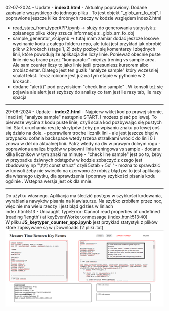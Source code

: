 02-07-2024 - Update - <b>index3.html</b> - Aktualny poprawiony. Dodane zapisanie wszystkiego do jednego pliku . To jest objekt "_glob_arr_fo_obj". I poprawione jeszcze kilka drobnych rzeczy w kodzie względem index2.html
- read_stats_from_typerAPP.ipynb -> służy do generowania statystyk z zpisanego pliku który zrzuca informacje z _glob_arr_fo_obj
- sample_generator_v2.ipynb -> tutaj mam zamiar dodać jeszcze losowe wycinanie kodu z całego folderu repo, ale tutaj jest przykład jak obrobić plik w 2 krokach (stage 1, 2) żeby pozbyć się komentarzy i zbędnych linii, które powodują że aplikacja źle liczy linie. Ponieważ obecnie puste linie nie są brane przez "komparator" między trening vs sample area. Ale sam counter liczy to jako linie jeśli przesuniesz kursorem albo zrobisz enter. Dlatego jest ten guzik "analyze sample" który wcześniej scalał tekst. Teraz robione jest już na tym etapie w pythonie w 2 krokach.
- dodane "alert()" pod przyciskiem "check line sample" . W konsoli też się pojawia ale alert jest szybszy do analizy co tam jest ile razy tab, ile razy spacja
<hr>
29-06-2024 - Update -
<b>index2.html</b> 
- Najpierw wklej kod po prawej stronie, i naciśnij "analyze sample" następnie START. I możesz pisać po lewej. To pierwsze wycina z kodu puste linie, czyli scala kod pozbywając się pustych lini. Start uruchamia resztę skrytpów żeby po wpisaniu znaku po lewej coś się działo na dole.
- poprawilem troche licznik lini - ale jest jeszcze błąd w przypadku cofania backspace wtedy trzeba strzałkami wrócić do linii 0 i znowu w dół do aktualnej linii. Patrz wtedy na div w prawym dolnym rogu
- poprawiona analiza błędów w pisowni linia treningowa vs sample
- dodane kilka licznikow w tym znaki na minutę
- "check line sample" jest po to, żeby w przypadku dziwnych odstępów w kodzie zobaczyć z czego jest zbudowany np "\t\t\t     const struct" czyli 5xtab + 5x' ' - mozna to sprawdzić w konsoli żeby nie świeciło na czerwono że robisz błąd
  ps: to jest aplikacja dla własnego użytku, dla sprawdzenia i poprawy szybkości pisania kodu ogólnie . Wstępna wersja jest ok dla mnie.
<hr>

Do użytku własnego. Aplikacja ma śledzić postępy w szybkości kodowania, wyrabiania nawyków pisania na klawiaturze. Na szybko zrobiłem przez noc, więc nie ma wielu rzeczy i jest błąd gdzies w liniach <br/>
index.html:513 -    Uncaught TypeError: Cannot read properties of undefined (reading 'length') at keyEventWorker.onmessage (index.html:513:40)
</br >
W pliku <b>JS_keytyper_counter_app.ipynb</b> jest przykład statystyk z plików które zapisywane są w /Downloads (2 pliki .txt)
![screenshot_mtbke.png](https://github.com/KarolDuracz/scratchpad/blob/main/Measure%20Time%20Between%20Key%20Events/screenshot_mtbke.png)
